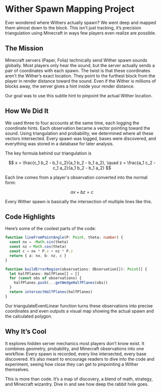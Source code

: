 # Wither Spawn Mapping Project

Ever wondered where Withers actually spawn? We went deep and mapped them almost down to the block. This isn’t just tracking, it’s precision triangulation using Minecraft in ways few players even realize are possible.

## The Mission

Minecraft servers (Paper, Folia) technically send Wither spawn sounds globally. Most players only hear the sound, but the server actually sends a pair of coordinates with each spawn. The twist is that these coordinates aren’t the Wither’s exact location. They point to the furthest block from the player in render distance toward the sound. Even if the Wither is millions of blocks away, the server gives a hint inside your render distance.

Our goal was to use this subtle hint to pinpoint the actual Wither location.

## How We Did It

We used three to four accounts at the same time, each logging the coordinate hints. Each observation became a vector pointing toward the sound. Using triangulation and probability, we determined where all these vectors intersected. Every spawn was logged, bases were discovered, and everything was stored in a database for later analysis.

The key formula behind our triangulation is

$$
x = \frac{c_1 b_2 - b_1 c_2}{a_1 b_2 - b_1 a_2}, \quad
z = \frac{a_1 c_2 - c_1 a_2}{a_1 b_2 - b_1 a_2}
$$

Each line comes from a player's observation converted into the normal form:

$$
a x + b z = c
$$

Every Wither spawn is basically the intersection of multiple lines like this.

## Code Highlights

Here’s some of the coolest parts of the code:

```ts
function lineFromPointAngle(P: Point, theta: number) {
  const nx = -Math.sin(theta)
  const nz = Math.cos(theta)
  const c = nx * P.x + nz * P.z
  return { a: nx, b: nz, c }
}

function buildErrorRegion(observations: Observation[]): Point[] {
  let halfPlanes: HalfPlane[] = []
  for (const obs of observations) {
    halfPlanes.push(...getWedgeHalfPlanes(obs))
  }
  return intersectHalfPlanes(halfPlanes)
}
```

Our triangulateEventLinear function turns these observations into precise coordinates and even outputs a visual map showing the actual spawn and the calculated polygon.

## Why It’s Cool

It explores hidden server mechanics most players don’t know exist. It combines geometry, probability, and Minecraft observations into one workflow. Every spawn is recorded, every line intersected, every base discovered. It’s also meant to encourage readers to dive into the code and experiment, seeing how close they can get to pinpointing a Wither themselves.

This is more than code. It’s a map of discovery, a blend of math, strategy, and Minecraft wizardry. Dive in and see how deep the rabbit hole goes.